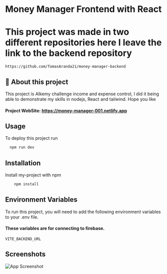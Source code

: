 # Money Manager Frontend with React

# This project was made in two different repositories here I leave the link to the backend repository

`https://github.com/TomasAranda21/money-manager-backend`

## 🚀 About this project
This project is Alkemy challenge income and expense control, I did it being able to demonstrate my skills in nodejs, React and tailwind. Hope you like


#### Project WebSite: https://money-manager-001.netlify.app

## Usage

To deploy this project run

```bash
  npm run dev
```

## Installation

Install my-project with npm

```bash
    npm install
```
    
## Environment Variables

To run this project, you will need to add the following environment variables to your .env file.

#### These variables are for connecting to firebase.

`VITE_BACKEND_URL`



## Screenshots
 
![App Screenshot](https://res.cloudinary.com/dkxm9njd6/image/upload/v1656716847/gif_bilpis.gif)

